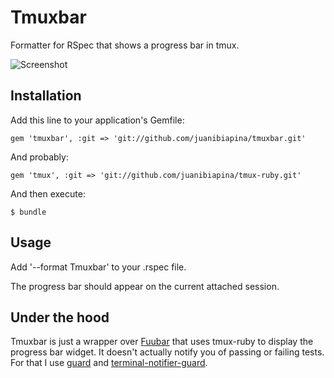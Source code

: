 # Tmuxbar

Formatter for RSpec that shows a progress bar in tmux.

![Screenshot](https://raw.github.com/juanibiapina/tmuxbar/master/screenshots/progress-bar.png)

## Installation

Add this line to your application's Gemfile:

    gem 'tmuxbar', :git => 'git://github.com/juanibiapina/tmuxbar.git'

And probably:

    gem 'tmux', :git => 'git://github.com/juanibiapina/tmux-ruby.git'

And then execute:

    $ bundle

## Usage

Add '--format Tmuxbar' to your .rspec file.

The progress bar should appear on the current attached session.

## Under the hood

Tmuxbar is just a wrapper over [Fuubar](https://github.com/jeffkreeftmeijer/fuubar) that uses tmux-ruby to display the progress bar widget. It doesn't actually notify you of passing or failing tests. For that I use [guard](https://github.com/guard/guard) and [terminal-notifier-guard](https://github.com/Springest/terminal-notifier-guard).
